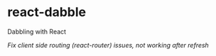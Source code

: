 # react-dabble
Dabbling with React

*Fix client side routing (react-router) issues, not working after refresh*
